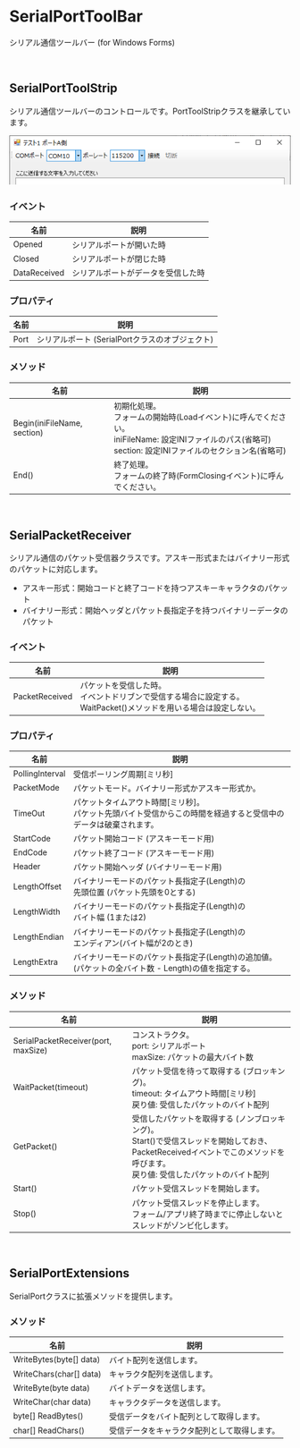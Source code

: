 # SerialPortToolBar
シリアル通信ツールバー (for Windows Forms)

<br>

## SerialPortToolStrip
シリアル通信ツールバーのコントロールです。PortToolStripクラスを継承しています。

![図](img.png)

### イベント
|  名前  |  説明  |
| ---- | ---- |
|  Opened  |  シリアルポートが開いた時  |
|  Closed  |  シリアルポートが閉じた時  |
|  DataReceived  |  シリアルポートがデータを受信した時  |

### プロパティ
|  名前  |  説明  |
| ---- | ---- |
|  Port  |  シリアルポート (SerialPortクラスのオブジェクト)  |

### メソッド
|  名前  |  説明  |
| ---- | ---- |
|  Begin(iniFileName, section)  |  初期化処理。<br> フォームの開始時(Loadイベント)に呼んでください。<br> iniFileName: 設定INIファイルのパス(省略可)<br>section: 設定INIファイルのセクション名(省略可) |
|  End()  |  終了処理。<br> フォームの終了時(FormClosingイベント)に呼んでください。 |

<br>

## SerialPacketReceiver
シリアル通信のパケット受信器クラスです。アスキー形式またはバイナリー形式のパケットに対応します。

- アスキー形式：開始コードと終了コードを持つアスキーキャラクタのパケット
- バイナリー形式：開始ヘッダとパケット長指定子を持つバイナリーデータのパケット

### イベント
|  名前  |  説明  |
| ---- | ---- |
|  PacketReceived  |  パケットを受信した時。<br>イベントドリブンで受信する場合に設定する。<br>WaitPacket()メソッドを用いる場合は設定しない。  |

### プロパティ
|  名前  |  説明  |
| ---- | ---- |
| PollingInterval |  受信ポーリング周期[ミリ秒]  |
| PacketMode | パケットモード。バイナリー形式かアスキー形式か。 |
| TimeOut |  パケットタイムアウト時間[ミリ秒]。<br>パケット先頭バイト受信からこの時間を経過すると受信中のデータは破棄されます。  |
| StartCode |  パケット開始コード (アスキーモード用)  |
| EndCode |  パケット終了コード (アスキーモード用)  |
| Header | パケット開始ヘッダ (バイナリーモード用)  |
| LengthOffset | バイナリーモードのパケット長指定子(Length)の<br>先頭位置 (パケット先頭を0とする) |
| LengthWidth | バイナリーモードのパケット長指定子(Length)の<br>バイト幅 (1または2) |
| LengthEndian | バイナリーモードのパケット長指定子(Length)の<br>エンディアン(バイト幅が2のとき) |
| LengthExtra | バイナリーモードのパケット長指定子(Length)の追加値。<br>(パケットの全バイト数 - Length)の値を指定する。 |

### メソッド
|  名前  |  説明  |
| ---- | ---- |
| SerialPacketReceiver(port, maxSize) | コンストラクタ。<br>port: シリアルポート<br>maxSize: パケットの最大バイト数 |
| WaitPacket(timeout) | パケット受信を待って取得する (ブロッキング)。<br>timeout: タイムアウト時間[ミリ秒]<br>戻り値: 受信したパケットのバイト配列 |
|  GetPacket()  |  受信したパケットを取得する (ノンブロッキング)。<br>Start()で受信スレッドを開始しておき、PacketReceivedイベントでこのメソッドを呼びます。<br>戻り値: 受信したパケットのバイト配列 |
|  Start()  |  パケット受信スレッドを開始します。 |
|  Stop()  |  パケット受信スレッドを停止します。<br>フォーム/アプリ終了時までに停止しないとスレッドがゾンビ化します。 |

<br>

## SerialPortExtensions
SerialPortクラスに拡張メソッドを提供します。

### メソッド
|  名前  |  説明  |
| ---- | ---- |
| WriteBytes(byte[] data) | バイト配列を送信します。 |
| WriteChars(char[] data) | キャラクタ配列を送信します。 |
| WriteByte(byte data) | バイトデータを送信します。 |
| WriteChar(char data) | キャラクタデータを送信します。 |
| byte[] ReadBytes() | 受信データをバイト配列として取得します。 |
| char[] ReadChars() | 受信データをキャラクタ配列として取得します。 |
